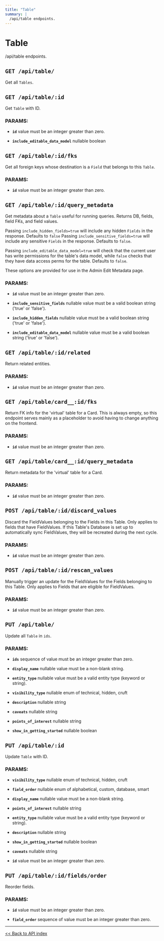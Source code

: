 ```yaml
---
title: "Table"
summary: |
  /api/table endpoints.
---
```


# Table

/api/table endpoints.

## `GET /api/table/`

Get all `Tables`.

## `GET /api/table/:id`

Get `Table` with ID.

### PARAMS:

*  **`id`** value must be an integer greater than zero.

*  **`include_editable_data_model`** nullable boolean

## `GET /api/table/:id/fks`

Get all foreign keys whose destination is a `Field` that belongs to this `Table`.

### PARAMS:

*  **`id`** value must be an integer greater than zero.

## `GET /api/table/:id/query_metadata`

Get metadata about a `Table` useful for running queries.
   Returns DB, fields, field FKs, and field values.

  Passing `include_hidden_fields=true` will include any hidden `Fields` in the response. Defaults to `false`
  Passing `include_sensitive_fields=true` will include any sensitive `Fields` in the response. Defaults to `false`.

  Passing `include_editable_data_model=true` will check that the current user has write permissions for the table's
  data model, while `false` checks that they have data access perms for the table. Defaults to `false`.

  These options are provided for use in the Admin Edit Metadata page.

### PARAMS:

*  **`id`** value must be an integer greater than zero.

*  **`include_sensitive_fields`** nullable value must be a valid boolean string ('true' or 'false').

*  **`include_hidden_fields`** nullable value must be a valid boolean string ('true' or 'false').

*  **`include_editable_data_model`** nullable value must be a valid boolean string ('true' or 'false').

## `GET /api/table/:id/related`

Return related entities.

### PARAMS:

*  **`id`** value must be an integer greater than zero.

## `GET /api/table/card__:id/fks`

Return FK info for the 'virtual' table for a Card. This is always empty, so this endpoint
   serves mainly as a placeholder to avoid having to change anything on the frontend.

### PARAMS:

*  **`id`** value must be an integer greater than zero.

## `GET /api/table/card__:id/query_metadata`

Return metadata for the 'virtual' table for a Card.

### PARAMS:

*  **`id`** value must be an integer greater than zero.

## `POST /api/table/:id/discard_values`

Discard the FieldValues belonging to the Fields in this Table. Only applies to fields that have FieldValues. If
   this Table's Database is set up to automatically sync FieldValues, they will be recreated during the next cycle.

### PARAMS:

*  **`id`** value must be an integer greater than zero.

## `POST /api/table/:id/rescan_values`

Manually trigger an update for the FieldValues for the Fields belonging to this Table. Only applies to Fields that
   are eligible for FieldValues.

### PARAMS:

*  **`id`** value must be an integer greater than zero.

## `PUT /api/table/`

Update all `Table` in `ids`.

### PARAMS:

*  **`ids`** sequence of value must be an integer greater than zero.

*  **`display_name`** nullable value must be a non-blank string.

*  **`entity_type`** nullable value must be a valid entity type (keyword or string).

*  **`visibility_type`** nullable enum of technical, hidden, cruft

*  **`description`** nullable string

*  **`caveats`** nullable string

*  **`points_of_interest`** nullable string

*  **`show_in_getting_started`** nullable boolean

## `PUT /api/table/:id`

Update `Table` with ID.

### PARAMS:

*  **`visibility_type`** nullable enum of technical, hidden, cruft

*  **`field_order`** nullable enum of alphabetical, custom, database, smart

*  **`display_name`** nullable value must be a non-blank string.

*  **`points_of_interest`** nullable string

*  **`entity_type`** nullable value must be a valid entity type (keyword or string).

*  **`description`** nullable string

*  **`show_in_getting_started`** nullable boolean

*  **`caveats`** nullable string

*  **`id`** value must be an integer greater than zero.

## `PUT /api/table/:id/fields/order`

Reorder fields.

### PARAMS:

*  **`id`** value must be an integer greater than zero.

*  **`field_order`** sequence of value must be an integer greater than zero.

---

[<< Back to API index](../api-documentation.md)